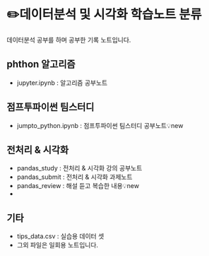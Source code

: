 # ✏️데이터분석 및 시각화 학습노트 분류
데이터분석 공부를 하며 공부한 기록 노트입니다.

## phthon 알고리즘
- jupyter.ipynb : 알고리즘 공부노트

## 점프투파이썬 팀스터디
- jumpto_python.ipynb : 점프투파이썬 팀스터디 공부노트💡new

## 전처리 & 시각화
- pandas_study : 전처리 & 시각화 강의 공부노트
- pandas_submit : 전처리 & 시각화 과제노트
- pandas_review : 해설 듣고 복습한 내용💡new
- 
## 기타
- tips_data.csv : 실습용 데이터 셋
- 그외 파일은 일회용 노트입니다.
